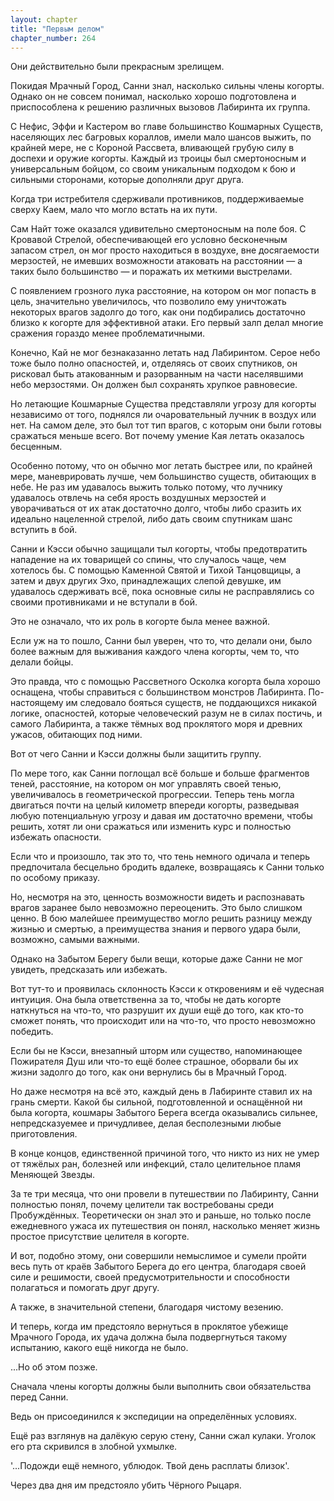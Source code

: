 ```yaml
---
layout: chapter
title: "Первым делом"
chapter_number: 264
---
```


Они действительно были прекрасным зрелищем.

Покидая Мрачный Город, Санни знал, насколько сильны члены когорты. Однако он не совсем понимал, насколько хорошо подготовлена и приспособлена к решению различных вызовов Лабиринта их группа.

С Нефис, Эффи и Кастером во главе большинство Кошмарных Существ, населяющих лес багровых кораллов, имели мало шансов выжить, по крайней мере, не с Короной Рассвета, вливающей грубую силу в доспехи и оружие когорты. Каждый из троицы был смертоносным и универсальным бойцом, со своим уникальным подходом к бою и сильными сторонами, которые дополняли друг друга.

Когда три истребителя сдерживали противников, поддерживаемые сверху Каем, мало что могло встать на их пути.

Сам Найт тоже оказался удивительно смертоносным на поле боя. С Кровавой Стрелой, обеспечивающей его условно бесконечным запасом стрел, он мог просто находиться в воздухе, вне досягаемости мерзостей, не имевших возможности атаковать на расстоянии — а таких было большинство — и поражать их меткими выстрелами.

С появлением грозного лука расстояние, на котором он мог попасть в цель, значительно увеличилось, что позволило ему уничтожать некоторых врагов задолго до того, как они подбирались достаточно близко к когорте для эффективной атаки. Его первый залп делал многие сражения гораздо менее проблематичными.

Конечно, Кай не мог безнаказанно летать над Лабиринтом. Серое небо тоже было полно опасностей, и, отделяясь от своих спутников, он рисковал быть атакованным и разорванным на части населявшими небо мерзостями. Он должен был сохранять хрупкое равновесие.

Но летающие Кошмарные Существа представляли угрозу для когорты независимо от того, поднялся ли очаровательный лучник в воздух или нет. На самом деле, это был тот тип врагов, с которым они были готовы сражаться меньше всего. Вот почему умение Кая летать оказалось бесценным.

Особенно потому, что он обычно мог летать быстрее или, по крайней мере, маневрировать лучше, чем большинство существ, обитающих в небе. Не раз им удавалось выжить только потому, что лучнику удавалось отвлечь на себя ярость воздушных мерзостей и уворачиваться от их атак достаточно долго, чтобы либо сразить их идеально нацеленной стрелой, либо дать своим спутникам шанс вступить в бой.

Санни и Кэсси обычно защищали тыл когорты, чтобы предотвратить нападение на их товарищей со спины, что случалось чаще, чем хотелось бы. С помощью Каменной Святой и Тихой Танцовщицы, а затем и двух других Эхо, принадлежащих слепой девушке, им удавалось сдерживать всё, пока основные силы не расправлялись со своими противниками и не вступали в бой.

Это не означало, что их роль в когорте была менее важной.

Если уж на то пошло, Санни был уверен, что то, что делали они, было более важным для выживания каждого члена когорты, чем то, что делали бойцы.

Это правда, что с помощью Рассветного Осколка когорта была хорошо оснащена, чтобы справиться с большинством монстров Лабиринта. По-настоящему им следовало бояться существ, не поддающихся никакой логике, опасностей, которые человеческий разум не в силах постичь, и самого Лабиринта, а также тёмных вод проклятого моря и древних ужасов, обитающих под ними.

Вот от чего Санни и Кэсси должны были защитить группу.

По мере того, как Санни поглощал всё больше и больше фрагментов теней, расстояние, на котором он мог управлять своей тенью, увеличивалось в геометрической прогрессии. Теперь тень могла двигаться почти на целый километр впереди когорты, разведывая любую потенциальную угрозу и давая им достаточно времени, чтобы решить, хотят ли они сражаться или изменить курс и полностью избежать опасности.

Если что и произошло, так это то, что тень немного одичала и теперь предпочитала бесцельно бродить вдалеке, возвращаясь к Санни только по особому приказу.

Но, несмотря на это, ценность возможности видеть и распознавать врагов заранее было невозможно переоценить. Это было слишком ценно. В бою малейшее преимущество могло решить разницу между жизнью и смертью, а преимущества знания и первого удара были, возможно, самыми важными.

Однако на Забытом Берегу были вещи, которые даже Санни не мог увидеть, предсказать или избежать.

Вот тут-то и проявилась склонность Кэсси к откровениям и её чудесная интуиция. Она была ответственна за то, чтобы не дать когорте наткнуться на что-то, что разрушит их души ещё до того, как кто-то сможет понять, что происходит или на что-то, что просто невозможно победить.

Если бы не Кэсси, внезапный шторм или существо, напоминающее Пожирателя Душ или что-то ещё более страшное, оборвали бы их жизни задолго до того, как они вернулись бы в Мрачный Город.

Но даже несмотря на всё это, каждый день в Лабиринте ставил их на грань смерти. Какой бы сильной, подготовленной и оснащённой ни была когорта, кошмары Забытого Берега всегда оказывались сильнее, непредсказуемее и причудливее, делая бесполезными любые приготовления.

В конце концов, единственной причиной того, что никто из них не умер от тяжёлых ран, болезней или инфекций, стало целительное пламя Меняющей Звезды.

За те три месяца, что они провели в путешествии по Лабиринту, Санни полностью понял, почему целители так востребованы среди Пробуждённых. Теоретически он знал это и раньше, но только после ежедневного ужаса их путешествия он понял, насколько меняет жизнь простое присутствие целителя в когорте.

И вот, подобно этому, они совершили немыслимое и сумели пройти весь путь от краёв Забытого Берега до его центра, благодаря своей силе и решимости, своей предусмотрительности и способности полагаться и помогать друг другу.

А также, в значительной степени, благодаря чистому везению.

И теперь, когда им предстояло вернуться в проклятое убежище Мрачного Города, их удача должна была подвергнуться такому испытанию, какого ещё никогда не было.

...Но об этом позже.

Сначала члены когорты должны были выполнить свои обязательства перед Санни.

Ведь он присоединился к экспедиции на определённых условиях.

Ещё раз взглянув на далёкую серую стену, Санни сжал кулаки. Уголок его рта скривился в злобной ухмылке.

'...Подожди ещё немного, ублюдок. Твой день расплаты близок'.

Через два дня им предстояло убить Чёрного Рыцаря.